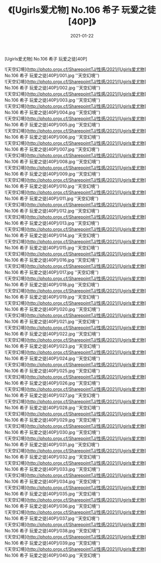 ﻿---
layout: post
title:  《[Ugirls爱尤物] No.106 希子 玩爱之徒[40P]》
date:   2021-01-22
img: http://photo.orgx.cf/SharepointTJ/性感/2021/[Ugirls爱尤物] No.106 希子 玩爱之徒[40P]/000.jpg
categories: [美女, 性感, 泳衣]
---

[Ugirls爱尤物] No.106 希子 玩爱之徒[40P]



![天空幻境](http://photo.orgx.cf/SharepointTJ/性感/2021/[Ugirls爱尤物] No.106 希子 玩爱之徒[40P]/001.jpg ''天空幻境'') <br>
![天空幻境](http://photo.orgx.cf/SharepointTJ/性感/2021/[Ugirls爱尤物] No.106 希子 玩爱之徒[40P]/002.jpg ''天空幻境'') <br>
![天空幻境](http://photo.orgx.cf/SharepointTJ/性感/2021/[Ugirls爱尤物] No.106 希子 玩爱之徒[40P]/003.jpg ''天空幻境'') <br>
![天空幻境](http://photo.orgx.cf/SharepointTJ/性感/2021/[Ugirls爱尤物] No.106 希子 玩爱之徒[40P]/004.jpg ''天空幻境'') <br>
![天空幻境](http://photo.orgx.cf/SharepointTJ/性感/2021/[Ugirls爱尤物] No.106 希子 玩爱之徒[40P]/005.jpg ''天空幻境'') <br>
![天空幻境](http://photo.orgx.cf/SharepointTJ/性感/2021/[Ugirls爱尤物] No.106 希子 玩爱之徒[40P]/006.jpg ''天空幻境'') <br>
![天空幻境](http://photo.orgx.cf/SharepointTJ/性感/2021/[Ugirls爱尤物] No.106 希子 玩爱之徒[40P]/007.jpg ''天空幻境'') <br>
![天空幻境](http://photo.orgx.cf/SharepointTJ/性感/2021/[Ugirls爱尤物] No.106 希子 玩爱之徒[40P]/008.jpg ''天空幻境'') <br>
![天空幻境](http://photo.orgx.cf/SharepointTJ/性感/2021/[Ugirls爱尤物] No.106 希子 玩爱之徒[40P]/009.jpg ''天空幻境'') <br>
![天空幻境](http://photo.orgx.cf/SharepointTJ/性感/2021/[Ugirls爱尤物] No.106 希子 玩爱之徒[40P]/010.jpg ''天空幻境'') <br>
![天空幻境](http://photo.orgx.cf/SharepointTJ/性感/2021/[Ugirls爱尤物] No.106 希子 玩爱之徒[40P]/011.jpg ''天空幻境'') <br>
![天空幻境](http://photo.orgx.cf/SharepointTJ/性感/2021/[Ugirls爱尤物] No.106 希子 玩爱之徒[40P]/012.jpg ''天空幻境'') <br>
![天空幻境](http://photo.orgx.cf/SharepointTJ/性感/2021/[Ugirls爱尤物] No.106 希子 玩爱之徒[40P]/013.jpg ''天空幻境'') <br>
![天空幻境](http://photo.orgx.cf/SharepointTJ/性感/2021/[Ugirls爱尤物] No.106 希子 玩爱之徒[40P]/014.jpg ''天空幻境'') <br>
![天空幻境](http://photo.orgx.cf/SharepointTJ/性感/2021/[Ugirls爱尤物] No.106 希子 玩爱之徒[40P]/015.jpg ''天空幻境'') <br>
![天空幻境](http://photo.orgx.cf/SharepointTJ/性感/2021/[Ugirls爱尤物] No.106 希子 玩爱之徒[40P]/016.jpg ''天空幻境'') <br>
![天空幻境](http://photo.orgx.cf/SharepointTJ/性感/2021/[Ugirls爱尤物] No.106 希子 玩爱之徒[40P]/017.jpg ''天空幻境'') <br>
![天空幻境](http://photo.orgx.cf/SharepointTJ/性感/2021/[Ugirls爱尤物] No.106 希子 玩爱之徒[40P]/018.jpg ''天空幻境'') <br>
![天空幻境](http://photo.orgx.cf/SharepointTJ/性感/2021/[Ugirls爱尤物] No.106 希子 玩爱之徒[40P]/019.jpg ''天空幻境'') <br>
![天空幻境](http://photo.orgx.cf/SharepointTJ/性感/2021/[Ugirls爱尤物] No.106 希子 玩爱之徒[40P]/020.jpg ''天空幻境'') <br>
![天空幻境](http://photo.orgx.cf/SharepointTJ/性感/2021/[Ugirls爱尤物] No.106 希子 玩爱之徒[40P]/021.jpg ''天空幻境'') <br>
![天空幻境](http://photo.orgx.cf/SharepointTJ/性感/2021/[Ugirls爱尤物] No.106 希子 玩爱之徒[40P]/022.jpg ''天空幻境'') <br>
![天空幻境](http://photo.orgx.cf/SharepointTJ/性感/2021/[Ugirls爱尤物] No.106 希子 玩爱之徒[40P]/023.jpg ''天空幻境'') <br>
![天空幻境](http://photo.orgx.cf/SharepointTJ/性感/2021/[Ugirls爱尤物] No.106 希子 玩爱之徒[40P]/024.jpg ''天空幻境'') <br>
![天空幻境](http://photo.orgx.cf/SharepointTJ/性感/2021/[Ugirls爱尤物] No.106 希子 玩爱之徒[40P]/025.jpg ''天空幻境'') <br>
![天空幻境](http://photo.orgx.cf/SharepointTJ/性感/2021/[Ugirls爱尤物] No.106 希子 玩爱之徒[40P]/026.jpg ''天空幻境'') <br>
![天空幻境](http://photo.orgx.cf/SharepointTJ/性感/2021/[Ugirls爱尤物] No.106 希子 玩爱之徒[40P]/027.jpg ''天空幻境'') <br>
![天空幻境](http://photo.orgx.cf/SharepointTJ/性感/2021/[Ugirls爱尤物] No.106 希子 玩爱之徒[40P]/028.jpg ''天空幻境'') <br>
![天空幻境](http://photo.orgx.cf/SharepointTJ/性感/2021/[Ugirls爱尤物] No.106 希子 玩爱之徒[40P]/029.jpg ''天空幻境'') <br>
![天空幻境](http://photo.orgx.cf/SharepointTJ/性感/2021/[Ugirls爱尤物] No.106 希子 玩爱之徒[40P]/030.jpg ''天空幻境'') <br>
![天空幻境](http://photo.orgx.cf/SharepointTJ/性感/2021/[Ugirls爱尤物] No.106 希子 玩爱之徒[40P]/031.jpg ''天空幻境'') <br>
![天空幻境](http://photo.orgx.cf/SharepointTJ/性感/2021/[Ugirls爱尤物] No.106 希子 玩爱之徒[40P]/032.jpg ''天空幻境'') <br>
![天空幻境](http://photo.orgx.cf/SharepointTJ/性感/2021/[Ugirls爱尤物] No.106 希子 玩爱之徒[40P]/033.jpg ''天空幻境'') <br>
![天空幻境](http://photo.orgx.cf/SharepointTJ/性感/2021/[Ugirls爱尤物] No.106 希子 玩爱之徒[40P]/034.jpg ''天空幻境'') <br>
![天空幻境](http://photo.orgx.cf/SharepointTJ/性感/2021/[Ugirls爱尤物] No.106 希子 玩爱之徒[40P]/035.jpg ''天空幻境'') <br>
![天空幻境](http://photo.orgx.cf/SharepointTJ/性感/2021/[Ugirls爱尤物] No.106 希子 玩爱之徒[40P]/036.jpg ''天空幻境'') <br>
![天空幻境](http://photo.orgx.cf/SharepointTJ/性感/2021/[Ugirls爱尤物] No.106 希子 玩爱之徒[40P]/037.jpg ''天空幻境'') <br>
![天空幻境](http://photo.orgx.cf/SharepointTJ/性感/2021/[Ugirls爱尤物] No.106 希子 玩爱之徒[40P]/038.jpg ''天空幻境'') <br>
![天空幻境](http://photo.orgx.cf/SharepointTJ/性感/2021/[Ugirls爱尤物] No.106 希子 玩爱之徒[40P]/039.jpg ''天空幻境'') <br>
![天空幻境](http://photo.orgx.cf/SharepointTJ/性感/2021/[Ugirls爱尤物] No.106 希子 玩爱之徒[40P]/040.jpg ''天空幻境'') <br>